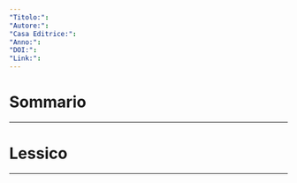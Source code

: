 ```yaml
---
"Titolo:": 
"Autore:": 
"Casa Editrice:": 
"Anno:": 
"DOI:": 
"Link:":
---
```

# Sommario


----------------------------------------------------------------

# Lessico


----------------------------------------------------------------